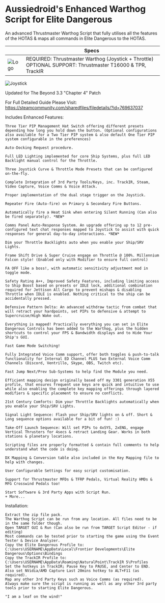 # Aussiedroid's Enhanced Warthog Script for Elite Dangerous
An advanced Thrustmaster Warthog Script that fully utilises all the features of the HOTAS & maps all commands in Elite Dangerous to the HOTAS.

` ` | Specs
------------ | -------------
![Logo](https://github.com/Aussiedroid/AD-ED-EnhancedWarthogScript/blob/beta/Maps/folder-small.jpg) | REQUIRED: Thrustmaster Warthog (Joystick + Throttle) `               ` OPTIONAL SUPPORT: Thrustmaster T16000 & TPR, TrackIR


![Joystick](https://steamuserimages-a.akamaihd.net/ugc/940587658405000389/78F8D80F0E8182768C52CB526FF419EC5682AA97/)

Updated for The Beyond 3.3 "Chapter 4" Patch

For Full Detailed Guide Please Visit: https://steamcommunity.com/sharedfiles/filedetails/?id=769637037


Includes Enhanced Features:

    Three Tier PIP Management Hat Switch offering different presets depending how long you hold down the button. (Optional configurations also available for a Two Tier PIP system & also default One Tier PIP system configurable in the preferences)
    
    Auto-Docking Request procedure.
    
    Full LED Lighting implemented for core Ship Systems, plus full LED Backlight manual control for the Throttle.
    
    Three Joystick Curve & Throttle Mode Presets that can be configured on-the-fly.
    
    Complete Integration of 3rd Party Tools/Keys, inc. TrackIR, Steam, Video Capture, Voice Comms & Voice Attack.
    
    Proper implementation of the dual stage trigger on the Joystick.
    
    Repeater Fire (Auto-fire) on Primary & Secondary Fire Buttons.
    
    Automatically fire a Heat Sink when entering Silent Running (Can also be fired separately). *NEW*
    
    Comms Panel Auto-Response System. An upgrade offering up to 12 pre-configured text chat responses mapped to Joystick to assist with quick responses for general day-to-day interactions. *NEW*
    
    Dim your Throttle Backlights auto when you enable your Ship/SRV Lights.
    
    Frame Shift Drive & Super Cruise engage on Throttle @ 100%. Millennium Falcon style! (Enabled only with Modifier to ensure full control)
    
    FA OFF like a boss!, with automatic sensitivity adjustment mod in toggle mode.
    
    Safety Rating A++, Improved Safety Features, including limiting access to Ship Boost based on presets or IDLE lock, additional combination required for Jettison All Cargo to prevent mishaps & disabling Throttle when IDLE is enabled. Nothing critical to the ship can be accidentally pressed.
    
    Defensive Pattern Delta: An advanced withdraw tactic from combat that will retract your hardpoints, set PIPs to defensive & attempt to Supercruise/High Wake out.
    
    Everything is mapped! Practically everything you can set in Elite Dangerous Controls has been added to the Warthog, plus the hidden shortcuts to control your FPS & Bandwidth displays and to Hide Your Ship's GUI.
    
    Fast Game Mode Switching!
    
    Fully Integrated Voice Comm support, offer both toggles & push-to-talk functionality for Internal ED Channel PLUS two External Voice Comm Channels (Discord, Ventrillo, Skype, OBS, Twitch etc).
    
    Fast Jump Next/Prev Sub-Systems to help find the Module you need.
    
    Efficient mapping design originally based off my 3301 generation X55 profile, that ensures frequent use keys are quick and intuitive to use while also enabling the complete key mapping offerings through layered modifiers & specific placement to ensure no conflicts.
    
    21st Century Comforts: Dim your Throttle Backlights automatically when you enable your Ship/SRV Lights.
    
    Signal Light Sequence: Flash your Ship/SRV lights on & off. Short & Long sequence options available for a bit of fun! :)
    
    Take-Off Launch Sequence: Will set PIPs to 4xSYS, 2xENG, engage Vertical Thrusters for 4secs & retract Landing Gear. Works in both stations & planetary locations.
    
    Scripting files are properly formatted & contain full comments to help understand what the code is doing.
    
    DX Mapping & Conversion table also included in the Key Mapping file to help with changes.
    
    User Configurable Settings for easy script customisation.
    
    Support for Thrustmaster MFDs & TFRP Pedals, Virtual Reality HMDs & MFG Crosswind Pedals too!
    
    Start Software & 3rd Party Apps with Script Run.
    + More...

Installation:

    Extract the zip file pack.
    The Warthog Script can be run from any location. All files need to be in the same folder though.
    Open TARGET GUI & Run (Can also be run from TARGET Script Editor - if editing)
    Most commands can be tested prior to starting the game using the Event Tester & Device Analyzer.
    Copy the Elite Dangerous Profile to:
    C:\Users\USERNAME\AppData\Local\Frontier Developments\Elite Dangerous\Options\Bindings
    Copy the TrackIR Profile to:
    C:\Users\USERNAME\AppData\Roaming\NaturalPoint\TrackIR 5\Profiles
    Set the hotkeys in TrackIR; Pause Key to PAUSE, and Center to END.
    Also set NVidia/AMD Capture Last 20mins hotkey to ALT+F11 (as required).
    Map any other 3rd Party Keys such as Voice Comms (as required).
    Always make sure the script is running as well as any other 3rd party tools prior to starting Elite Dangerous.

    "I am a leaf on the wind!"



